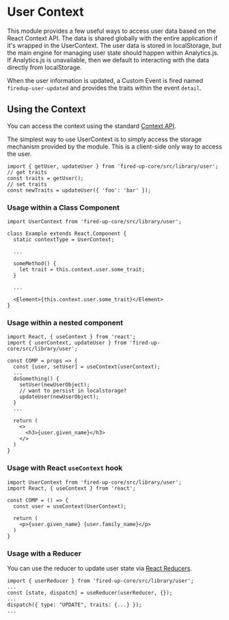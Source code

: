 # User Context

This module provides a few useful ways to access user data based on the React Context API. The data is shared globally with the entire application if it's wrapped in the UserContext. The user data is stored in localStorage, but the main engine for managing user state should happen within Analytics.js. If Analytics.js is unavailable, then we default to interacting with the data directly from localStorage.

When the user information is updated, a Custom Event is fired named `firedup-user-updated` and provides the traits within the event `detail`.

## Using the Context

You can access the context using the standard [Context API](https://reactjs.org/docs/hooks-reference.html#usecontext).

The simplest way to use UserContext is to simply access the storage mechanism provided by the module. This is a client-side only way to access the user.

```JSX
import { getUser, updateUser } from 'fired-up-core/src/library/user';
// get traits
const traits = getUser();
// set traits
const newTraits = updateUser({ 'foo': 'bar' });
```

### Usage within a Class Component

```JSX
import UserContext from 'fired-up-core/src/library/user';

class Example extends React.Component {
  static contextType = UserContext;

  ...

  someMethod() {
    let trait = this.context.user.some_trait;
  }

  ...

  <Element>{this.context.user.some_trait}</Element>
}
```

### Usage within a nested component

```JSX
import React, { useContext } from 'react';
import { userContext, updateUser } from 'fired-up-core/src/library/user';

const COMP = props => {
  const [user, setUser] = useContext(userContext);
  ...
  doSomething() {
    setUser(newUserObject);
    // want to persist in localstorage?
    updateUser(newUserObject);
  }
  ...

  return (
    <>
      <h3>{user.given_name}</h3>
    </>
  )
}
```

### Usage with React `useContext` hook

```JSX
import UserContext from 'fired-up-core/src/library/user';
import React, { useContext } from 'react';

const COMP = () => {
  const user = useContext(UserContext);

  return (
    <p>{user.given_name} {user.family_name}</p>
  )
}
```

### Usage with a Reducer

You can use the reducer to update user state via [React Reducers](https://reactjs.org/docs/hooks-reference.html#usereducer).

```JSX
import { userReducer } from 'fired-up-core/src/library/user';
...
const [state, dispatch] = useReducer(userReducer, {});
...
dispatch({ type: "UPDATE", traits: {...} });
...
```
